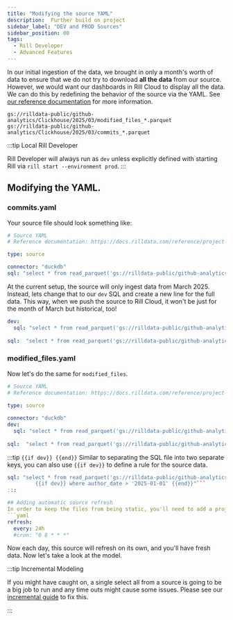 ```yaml
---
title: "Modifying the source YAML"
description:  Further build on project
sidebar_label: "DEV and PROD Sources"
sidebar_position: 00
tags:
  - Rill Developer
  - Advanced Features
---
```


In our initial ingestion of the data, we brought in only a month's worth of data to ensure that we do not try to download **all the data** from our source. However, we would want our dashboards in Rill Cloud to display all the data. We can do this by redefining the behavior of the source via the YAML. See [our reference documentation](/reference/project-files/sources) for more information.

```
gs://rilldata-public/github-analytics/Clickhouse/2025/03/modified_files_*.parquet
gs://rilldata-public/github-analytics/Clickhouse/2025/03/commits_*.parquet
```


:::tip Local Rill Developer

Rill Developer will always run as `dev` unless explicitly defined with starting Rill via `rill start --environment prod`.
:::

## Modifying the YAML.

### commits.yaml

Your source file should look something like:
```yaml
# Source YAML
# Reference documentation: https://docs.rilldata.com/reference/project-files/sources

type: source

connector: "duckdb"
sql: "select * from read_parquet('gs://rilldata-public/github-analytics/Clickhouse/2025/03/commits_*.parquet')"
```

At the current setup, the source will only ingest data from March 2025. Instead, lets change that to our `dev` SQL and create a new line for the full data. This way, when we push the source to Rill Cloud, it won't be just for the month of March but historical, too!


```yaml
dev:
  sql: "select * from read_parquet('gs://rilldata-public/github-analytics/Clickhouse/2025/03/commits_*.parquet')"
  
sql:  "select * from read_parquet('gs://rilldata-public/github-analytics/Clickhouse/*/*/commits_*.parquet')"
```
### modified_files.yaml

Now let's do the same for `modified_files`.


```yaml
# Source YAML
# Reference documentation: https://docs.rilldata.com/reference/project-files/sources
  
type: source

connector: "duckdb"
dev:
  sql: "select * from read_parquet('gs://rilldata-public/github-analytics/Clickhouse/2025/03/modified*.parquet')"
  
sql:  "select * from read_parquet('gs://rilldata-public/github-analytics/Clickhouse/*/*/modified*.parquet')"
```


:::tip `{{if dev}} {{end}}`
Similar to separating the SQL file into two separate keys, you can also use `{{if dev}}` to define a rule for the source data.

```yaml
sql: "select * from read_parquet('gs://rilldata-public/github-analytics/Clickhouse/*/*/commits_*.parquet')
         {{if dev}} where author_date > '2025-01-01' {{end}}"```
:::

## Adding automatic source refresh
In order to keep the files from being static, you'll need to add a project refresh to the source! 
```yaml
refresh:
  every: 24h
  #cron: "0 8 * * *"
```
Now each day, this source will refresh on its own, and you'll have fresh data. Now let's take a look at the model.

:::tip Incremental Modeling

If you might have caught on, a single select all from a source is going to be a big job to run and any time outs might cause some issues. Please see our [incremental guide](/tutorials/rill_developer_advanced_features/incremental_models/cloud-storage-partitions) to fix this.

:::